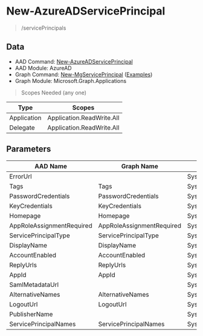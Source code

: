 # New-AzureADServicePrincipal

> /servicePrincipals

## Data

+ AAD Command: [New-AzureADServicePrincipal](https://docs.microsoft.com/en-us/powershell/module/AzureAD/New-AzureADServicePrincipal)
+ AAD Module: AzureAD
+ Graph Command: [New-MgServicePrincipal](https://docs.microsoft.com/en-us/powershell/module/Microsoft.Graph.Applications/New-MgServicePrincipal) ([Examples](https://github.com/orgs/msgraph/discussions?discussions_q=New-MgServicePrincipal))
+ Graph Module: Microsoft.Graph.Applications

> Scopes Needed (any one)

|Type|Scopes|
|---|---|
|Application|Application.ReadWrite.All|
|Delegate|Application.ReadWrite.All|

## Parameters

|AAD Name|Graph Name|AAD Type|Graph Type|Infos|
|---|---|---|---|---|
|ErrorUrl||System.String|||
|Tags|Tags|System.Collections.Generic.List/System.String|System.String[]||
|PasswordCredentials|PasswordCredentials|System.Collections.Generic.List/Microsoft.Open.AzureAD.Model.PasswordCredential|Microsoft.Graph.PowerShell.Models.IMicrosoftGraphPasswordCredential[]||
|KeyCredentials|KeyCredentials|System.Collections.Generic.List/Microsoft.Open.AzureAD.Model.KeyCredential|Microsoft.Graph.PowerShell.Models.IMicrosoftGraphKeyCredential[]||
|Homepage|Homepage|System.String|System.String||
|AppRoleAssignmentRequired|AppRoleAssignmentRequired|System.Nullable/System.Boolean|System.Management.Automation.SwitchParameter||
|ServicePrincipalType|ServicePrincipalType|System.String|System.String||
|DisplayName|DisplayName|System.String|System.String||
|AccountEnabled|AccountEnabled|System.String|System.Management.Automation.SwitchParameter||
|ReplyUrls|ReplyUrls|System.Collections.Generic.List/System.String|System.String[]||
|AppId|AppId|System.String|System.String||
|SamlMetadataUrl||System.String|||
|AlternativeNames|AlternativeNames|System.Collections.Generic.List/System.String|System.String[]||
|LogoutUrl|LogoutUrl|System.String|System.String||
|PublisherName||System.String|||
|ServicePrincipalNames|ServicePrincipalNames|System.Collections.Generic.List/System.String|System.String[]||

